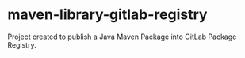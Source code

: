 # maven-library-gitlab-registry
Project created to publish a Java Maven Package into GitLab Package Registry.
